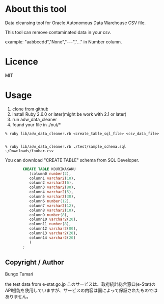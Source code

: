 # About this tool

Data cleansing tool for Oracle Autonomous Data Warehouse CSV file.

This tool can remove contaminated data in your csv.

example:  "aabbccdd","None","---","..." in Number column.

# Licence

MIT

# Usage

1. clone from github
2. install Ruby 2.6.0 or later(might be work with 2.1 or later)
3. run adw_data_cleaner
4. found your file in ./out/*

```bazaar
% ruby lib/adw_data_cleaner.rb <create_table_sql_file> <csv_data_file>
```

```example

% ruby lib/adw_data_cleaner.rb ./test/sample_schema.sql ~/Downloads/foobar.csv

```



You can download "CREATE TABLE" schema from SQL Developer.

```sample_schema.sql
        CREATE TABLE KOURIKAKAKU
           (column0 number(2),
           column1 varchar2(10),
           column2 varchar2(6),
           column3 varchar2(80),
           column4 varchar2(5),
           column5 varchar2(30),
           column6 number(12),
           column7 varchar2(12),
           column8 varchar2(10),
           column9 number(8),
           column10 varchar2(20),
           column11 number(8),
           column12 varchar2(80),
           column13 varchar2(20),
           column14 varchar2(20)
           )
        ;

```


## Copyright / Author

Bungo Tamari

the test data from e-stat.go.jp
このサービスは、政府統計総合窓口(e-Stat)のAPI機能を使用していますが、サービスの内容は国によって保証されたものではありません。


